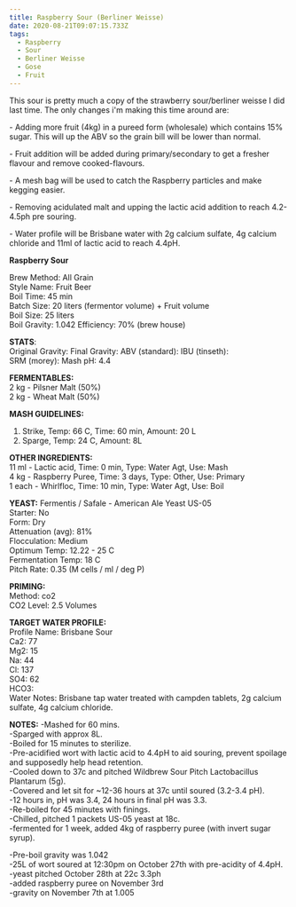 ```yaml
---
title: Raspberry Sour (Berliner Weisse)
date: 2020-08-21T09:07:15.733Z
tags:
  - Raspberry
  - Sour
  - Berliner Weisse
  - Gose
  - Fruit
---
```

This sour is pretty much a copy of the strawberry sour/berliner weisse I did last time. The only changes i'm making this time around are:

\- Adding more fruit (4kg) in a pureed form (wholesale) which contains 15% sugar. This will up the ABV so the grain bill will be lower than normal. 

\- Fruit addition will be added during primary/secondary to get a fresher flavour and remove cooked-flavours. 

\- A mesh bag will be used to catch the Raspberry particles and make kegging easier. 

\- Removing acidulated malt and upping the lactic acid addition to reach 4.2-4.5ph pre souring. 

\- Water profile will be Brisbane water with 2g calcium sulfate, 4g calcium chloride and 11ml of lactic acid to reach 4.4pH. 

**Raspberry Sour**  

Brew Method: All Grain\
Style Name: Fruit Beer\
Boil Time: 45 min\
Batch Size: 20 liters (fermentor volume) + Fruit volume\
Boil Size: 25 liters\
Boil Gravity: 1.042
Efficiency: 70% (brew house)  

**STATS**:\
Original Gravity:
Final Gravity: 
ABV (standard): 
IBU (tinseth):\
SRM (morey): 
Mash pH: 4.4  

**FERMENTABLES:**\
2 kg - Pilsner Malt (50%)\
2 kg - Wheat Malt (50%)  

**MASH GUIDELINES:**

1. Strike, Temp: 66 C, Time: 60 min, Amount: 20 L
2. Sparge, Temp: 24 C, Amount: 8L

**OTHER INGREDIENTS:**\
11 ml - Lactic acid, Time: 0 min, Type: Water Agt, Use: Mash\
4 kg - Raspberry Puree, Time: 3 days, Type: Other, Use: Primary\
1 each - Whirlfloc, Time: 10 min, Type: Water Agt, Use: Boil  

**YEAST:**
Fermentis / Safale - American Ale Yeast US-05\
Starter: No\
Form: Dry\
Attenuation (avg): 81%\
Flocculation: Medium\
Optimum Temp: 12.22 - 25 C\
Fermentation Temp: 18 C\
Pitch Rate: 0.35 (M cells / ml / deg P)  

**PRIMING:**\
Method: co2\
CO2 Level: 2.5 Volumes  

**TARGET WATER PROFILE:**\
Profile Name: Brisbane Sour\
Ca2: 77\
Mg2: 15\
Na: 44\
Cl: 137\
SO4: 62\
HCO3: \
Water Notes:  Brisbane tap water treated with campden tablets, 2g calcium sulfate, 4g calcium chloride.

**NOTES:**
-Mashed for 60 mins.\
-Sparged with approx 8L.\
-Boiled for 15 minutes to sterilize.\
-Pre-acidified wort with lactic acid to 4.4pH to aid souring, prevent spoilage and supposedly help head retention.\
-Cooled down to 37c and pitched Wildbrew Sour Pitch Lactobacillus Plantarum (5g). \
-Covered and let sit for ~12-36 hours at 37c until soured  (3.2-3.4 pH).\
-12 hours in, pH was 3.4, 24 hours in final pH was 3.3. \
-Re-boiled for 45 minutes with finings.\
-Chilled, pitched 1 packets US-05 yeast at 18c.\
-fermented for 1 week, added 4kg of raspberry puree (with invert sugar syrup).   

\-Pre-boil gravity was 1.042\
-25L of wort soured at 12:30pm on October 27th with pre-acidity of 4.4pH.\
-yeast pitched October 28th at 22c 3.3ph \
-added raspberry puree on November 3rd\
-gravity on November 7th at 1.005